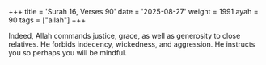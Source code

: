 +++
title = 'Surah 16, Verses 90'
date = '2025-08-27'
weight = 1991
ayah = 90
tags = ["allah"]
+++

Indeed, Allah commands justice, grace, as well as generosity to close relatives. He forbids indecency, wickedness, and aggression. He instructs you so perhaps you will be mindful.